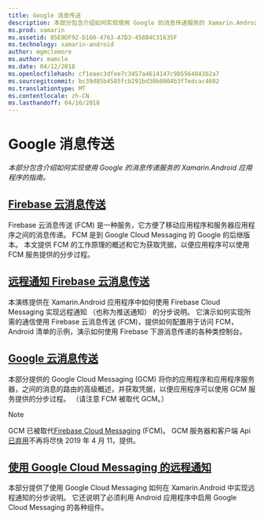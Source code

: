 ```yaml
---
title: Google 消息传送
description: 本部分包含介绍如何实现使用 Google 的消息传递服务的 Xamarin.Android 应用程序的指南。
ms.prod: xamarin
ms.assetid: 85E8DF92-D160-4763-A7D3-458B4C31635F
ms.technology: xamarin-android
author: mgmclemore
ms.author: mamcle
ms.date: 04/12/2018
ms.openlocfilehash: cf1eaec3dfee7c3457a4614147c9b5564843b2a7
ms.sourcegitcommit: bc39d85b4585fcb291bd30b8004b3f7edcac4602
ms.translationtype: MT
ms.contentlocale: zh-CN
ms.lasthandoff: 04/16/2018
---
```

# <a name="google-messaging"></a>Google 消息传送

_本部分包含介绍如何实现使用 Google 的消息传递服务的 Xamarin.Android 应用程序的指南。_

## <a name="firebase-cloud-messagingfirebase-cloud-messagingmd"></a>[Firebase 云消息传送](firebase-cloud-messaging.md)

Firebase 云消息传送 (FCM) 是一种服务，它方便了移动应用程序和服务器应用程序之间的消息传递。 FCM 是到 Google Cloud Messaging 的 Google 的后继版本。 本文提供 FCM 的工作原理的概述和它为获取凭据，以便应用程序可以使用 FCM 服务提供的分步过程。

## <a name="remote-notifications-with-firebase-cloud-messagingremote-notifications-with-fcmmd"></a>[远程通知 Firebase 云消息传送](remote-notifications-with-fcm.md)

本演练提供在 Xamarin.Android 应用程序中如何使用 Firebase Cloud Messaging 实现远程通知 （也称为推送通知） 的分步说明。 它演示如何实现所需的通信使用 Firebase 云消息传送 (FCM)，提供如何配置用于访问 FCM，Android 清单的示例，演示如何使用 Firebase 下游消息传递的各种类控制台。

## <a name="google-cloud-messaginggoogle-cloud-messagingmd"></a>[Google 云消息传送](google-cloud-messaging.md)

本部分提供的 Google Cloud Messaging (GCM) 将你的应用程序和应用程序服务器，之间的消息的路由的高级概述，并获取凭据，以便应用程序可以使用 GCM 服务提供的分步过程。 （请注意 FCM 被取代 GCM。）

> [!NOTE]
> GCM 已被取代[Firebase Cloud Messaging](~/android/data-cloud/google-messaging/firebase-cloud-messaging.md) (FCM)。
> GCM 服务器和客户端 Api[已弃用](https://firebase.googleblog.com/2018/04/time-to-upgrade-from-gcm-to-fcm.html)不再将尽快 2019 年 4 月 11，提供。

## <a name="remote-notifications-with-google-cloud-messagingremote-notifications-with-gcmmd"></a>[使用 Google Cloud Messaging 的远程通知](remote-notifications-with-gcm.md)

本部分提供了使用 Google Cloud Messaging 如何在 Xamarin.Android 中实现远程通知的分步说明。
它还说明了必须利用 Android 应用程序中启用 Google Cloud Messaging 的各种组件。


